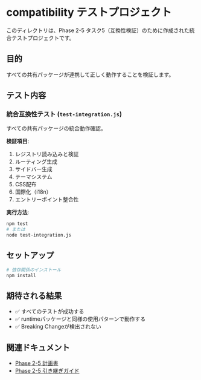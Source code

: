 # compatibility テストプロジェクト

このディレクトリは、Phase 2-5 タスク5（互換性検証）のために作成された統合テストプロジェクトです。

## 目的

すべての共有パッケージが連携して正しく動作することを検証します。

## テスト内容

### 統合互換性テスト (`test-integration.js`)

すべての共有パッケージの統合動作確認。

**検証項目**:
1. レジストリ読み込みと検証
2. ルーティング生成
3. サイドバー生成
4. テーマシステム
5. CSS配布
6. 国際化（i18n）
7. エントリーポイント整合性

**実行方法**:
```bash
npm test
# または
node test-integration.js
```

## セットアップ

```bash
# 依存関係のインストール
npm install
```

## 期待される結果

- ✅ すべてのテストが成功する
- ✅ runtimeパッケージと同様の使用パターンで動作する
- ✅ Breaking Changeが検出されない

## 関連ドキュメント

- [Phase 2-5 計画書](../../docs/new-generator-plan/phase-2-5-shared-packages.md)
- [Phase 2-5 引き継ぎガイド](../../docs/new-generator-plan/status/phase-2-5-handoff.md)

